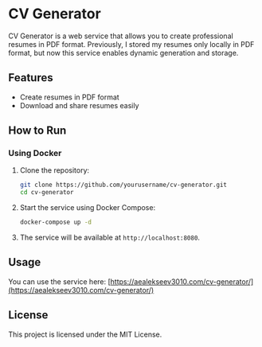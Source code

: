 # CV Generator

CV Generator is a web service that allows you to create professional resumes in PDF format. Previously, I stored my resumes only locally in PDF format, but now this service enables dynamic generation and storage.

## Features

- Create resumes in PDF format
- Download and share resumes easily

## How to Run

### Using Docker

1. Clone the repository:
   ```sh
   git clone https://github.com/yourusername/cv-generator.git
   cd cv-generator
   ```

2. Start the service using Docker Compose:
   ```sh
   docker-compose up -d
   ```

3. The service will be available at `http://localhost:8080`.


## Usage

You can use the service here: [https://aealekseev3010.com/cv-generator/](https://aealekseev3010.com/cv-generator/)

## License

This project is licensed under the MIT License.

